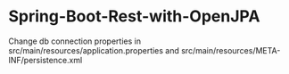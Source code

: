 # Spring-Boot-Rest-with-OpenJPA
Change db connection properties in src/main/resources/application.properties and src/main/resources/META-INF/persistence.xml

